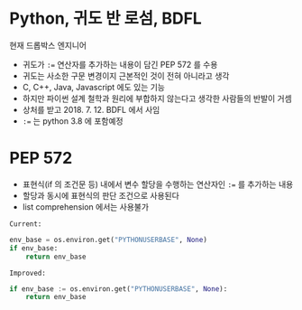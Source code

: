 # Python, 귀도 반 로섬, BDFL

현재 드롭박스 엔지니어

- 귀도가 `:=` 연산자를 추가하는 내용이 담긴 PEP 572 를 수용
- 귀도는 사소한 구문 변경이지 근본적인 것이 전혀 아니라고 생각
- C, C++, Java, Javascript 에도 있는 기능
- 하지만 파이썬 설계 철학과 원리에 부합하지 않는다고 생각한 사람들의 반발이 거셈
- 상처를 받고 2018. 7. 12. BDFL 에서 사임
- `:=` 는 python 3.8 에 포함예정

# PEP 572

- 표현식(if 의 조건문 등) 내에서 변수 할당을 수행하는 연산자인 `:=` 를 추가하는 내용
- 할당과 동시에 표현식의 판단 조건으로 사용된다
- list comprehension 에서는 사용불가

`Current:`

```python
env_base = os.environ.get("PYTHONUSERBASE", None)
if env_base:
    return env_base
```

`Improved:`

```python
if env_base := os.environ.get("PYTHONUSERBASE", None):
    return env_base
```
